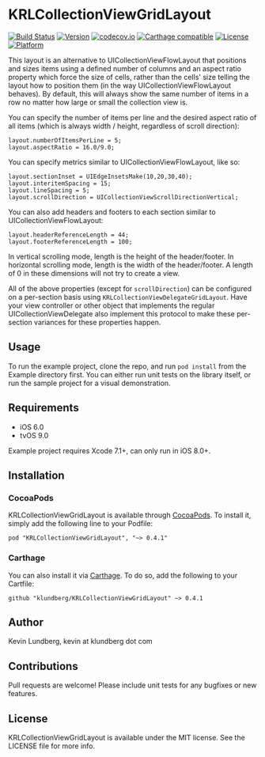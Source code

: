 # KRLCollectionViewGridLayout

[![Build Status](http://img.shields.io/travis/klundberg/KRLCollectionViewGridLayout/master.svg?style=flat)](https://travis-ci.org/klundberg/KRLCollectionViewGridLayout)
[![Version](https://img.shields.io/cocoapods/v/KRLCollectionViewGridLayout.svg?style=flat)](http://cocoadocs.org/docsets/KRLCollectionViewGridLayout)
[![codecov.io](https://img.shields.io/codecov/c/github/klundberg/KRLCollectionViewGridLayout.svg)](http://codecov.io/github/klundberg/KRLCollectionViewGridLayout)
[![Carthage compatible](https://img.shields.io/badge/Carthage-compatible-4BC51D.svg?style=flat)](https://github.com/Carthage/Carthage)
[![License](https://img.shields.io/cocoapods/l/KRLCollectionViewGridLayout.svg?style=flat)](http://cocoadocs.org/docsets/KRLCollectionViewGridLayout)
[![Platform](https://img.shields.io/cocoapods/p/KRLCollectionViewGridLayout.svg?style=flat)](http://cocoadocs.org/docsets/KRLCollectionViewGridLayout)

This layout is an alternative to UICollectionViewFlowLayout that positions and sizes items using a defined number of columns and an aspect ratio property which force the size of cells, rather than the cells' size telling the layout how to position them (in the way UICollectionViewFlowLayout behaves). By default, this will always show the same number of items in a row no matter how large or small the collection view is.

You can specify the number of items per line and the desired aspect ratio of all items (which is always width / height, regardless of scroll direction):

    layout.numberOfItemsPerLine = 5;
    layout.aspectRatio = 16.0/9.0;

You can specify metrics similar to UICollectionViewFlowLayout, like so:

    layout.sectionInset = UIEdgeInsetsMake(10,20,30,40);
    layout.interitemSpacing = 15;
    layout.lineSpacing = 5;
    layout.scrollDirection = UICollectionViewScrollDirectionVertical;

You can also add headers and footers to each section similar to UICollectionViewFlowLayout:

    layout.headerReferenceLength = 44;
    layout.footerReferenceLength = 100;

In vertical scrolling mode, length is the height of the header/footer. In horizontal scrolling mode, length is the width of the header/footer.
A length of 0 in these dimensions will not try to create a view.

All of the above properties (except for `scrollDirection`) can be configured on a per-section basis using `KRLCollectionViewDelegateGridLayout`. Have your view controller or other object that implements the regular UICollectionViewDelegate also implement this protocol to make these per-section variances for these properties happen.

## Usage

To run the example project, clone the repo, and run `pod install` from the Example directory first.
You can either run unit tests on the library itself, or run the sample project for a visual demonstration.

## Requirements

* iOS 6.0
* tvOS 9.0

Example project requires Xcode 7.1+, can only run in iOS 8.0+. 

## Installation

### CocoaPods

KRLCollectionViewGridLayout is available through [CocoaPods](https://cocoapods.org). To install
it, simply add the following line to your Podfile:

    pod "KRLCollectionViewGridLayout", "~> 0.4.1"

### Carthage

You can also install it via [Carthage](https://github.com/Carthage/Carthage). To do so, add the following to your Cartfile:

    github "klundberg/KRLCollectionViewGridLayout" ~> 0.4.1

## Author

Kevin Lundberg, kevin at klundberg dot com

## Contributions

Pull requests are welcome! Please include unit tests for any bugfixes or new features.

## License

KRLCollectionViewGridLayout is available under the MIT license. See the LICENSE file for more info.


